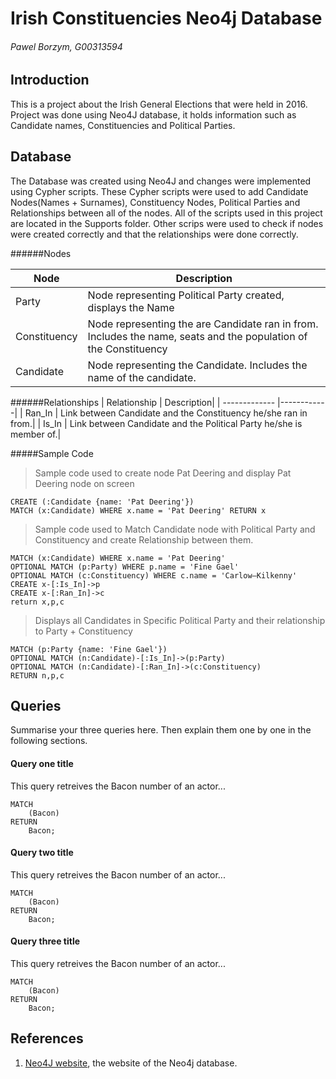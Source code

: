 # Irish Constituencies Neo4j Database
###### Pawel Borzym, G00313594

## Introduction
This is a project about the Irish General Elections that were held in 2016.
Project was done using Neo4J database, it holds information such as Candidate names, Constituencies and Political Parties. 

## Database
The Database was created using Neo4J and changes were implemented using Cypher scripts. 
These Cypher scripts were used to add Candidate Nodes(Names + Surnames), Constituency Nodes, Political Parties and Relationships between all of the nodes.
All of the scripts used in this project are located in the Supports folder.
Other scrips were used to check if nodes were created correctly and that the relationships were done correctly.

######Nodes

| Node          | Description|
| ------------- |------------|
| Party         | Node representing Political Party created, displays the Name|
| Constituency  | Node representing the are Candidate ran in from. Includes the name, seats and the population of the Constituency|
| Candidate     | Node representing the Candidate. Includes the name of the candidate.|



######Relationships
| Relationship  | Description|
| ------------- |------------|
| Ran_In        | Link between Candidate and the Constituency he/she ran in from.|
| Is_In	        | Link between Candidate and the Political Party he/she is member of.|


#####Sample Code

>Sample code used to create node Pat Deering and display Pat Deering node on screen

```
CREATE (:Candidate {name: 'Pat Deering'})
MATCH (x:Candidate) WHERE x.name = 'Pat Deering' RETURN x
```

>Sample code used to Match Candidate node with Political Party and Constituency and create Relationship between them.

```
MATCH (x:Candidate) WHERE x.name = 'Pat Deering' 
OPTIONAL MATCH (p:Party) WHERE p.name = 'Fine Gael'
OPTIONAL MATCH (c:Constituency) WHERE c.name = 'Carlow–Kilkenny'
CREATE x-[:Is_In]->p
CREATE x-[:Ran_In]->c
return x,p,c
```

>Displays all Candidates in Specific Political Party and their relationship to Party + Constituency

```
MATCH (p:Party {name: 'Fine Gael'})
OPTIONAL MATCH (n:Candidate)-[:Is_In]->(p:Party)
OPTIONAL MATCH (n:Candidate)-[:Ran_In]->(c:Constituency)
RETURN n,p,c
```

## Queries
Summarise your three queries here.
Then explain them one by one in the following sections.

#### Query one title
This query retreives the Bacon number of an actor...
```cypher
MATCH
	(Bacon)
RETURN
	Bacon;
```

#### Query two title
This query retreives the Bacon number of an actor...
```cypher
MATCH
	(Bacon)
RETURN
	Bacon;
```

#### Query three title
This query retreives the Bacon number of an actor...
```cypher
MATCH
	(Bacon)
RETURN
	Bacon;
```

## References
1. [Neo4J website](http://neo4j.com/), the website of the Neo4j database.
